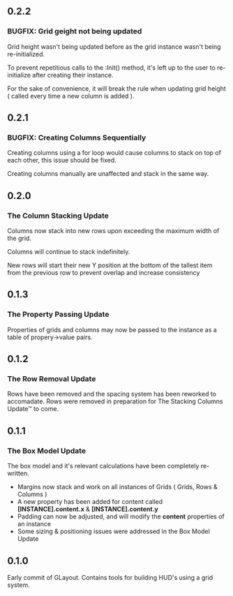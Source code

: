 ## 0.2.2

### BUGFIX: Grid geight not being updated

Grid height wasn't being updated before as the grid instance wasn't being re-initialized.

To prevent repetitious calls to the :Init() method, it's left up to the user to re-initialize after creating their instance.

For the sake of convenience, it will break the rule when updating grid height ( called every time a new column is added ).


## 0.2.1

### BUGFIX: Creating Columns Sequentially

Creating columns using a for loop would cause columns to stack on top of each other, this issue should be fixed.

Creating columns manually are unaffected and stack in the same way.


## 0.2.0

### The Column Stacking Update

Columns now stack into new rows upon exceeding the maximum width of the grid.

Columns will continue to stack indefinitely.

New rows will start their new Y position at the bottom of the tallest item from the previous row to prevent overlap and increase consistency


## 0.1.3

### The Property Passing Update

Properties of grids and columns may now be passed to the instance as a table of propery->value pairs.


## 0.1.2

### The Row Removal Update

Rows have been removed and the spacing system has been reworked to accomadate.
Rows were removed in preparation for The Stacking Columns Update™ to come.


## 0.1.1

### The Box Model Update

The box model and it's relevant calculations have been completely re-written.

* Margins now stack and work on all instances of Grids ( Grids, Rows & Columns )
* A new property has been added for content called **[INSTANCE].content.x** & **[INSTANCE].content.y**
* Padding can now be adjusted, and will modify the **content** properties of an instance
* Some sizing & positioning issues were addressed in the Box Model Update


## 0.1.0

Early commit of GLayout. Contains tools for building HUD's using a grid system.